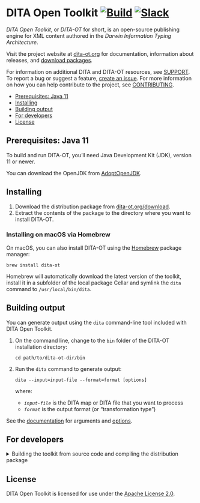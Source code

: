 # DITA Open Toolkit [![Build]](http://travis-ci.org/dita-ot/dita-ot) [![Slack]](http://slack.dita-ot.org/)

_DITA Open Toolkit_, or _DITA-OT_ for short, is an open-source publishing engine for XML content authored in the _Darwin Information Typing Architecture_.

Visit the project website at [dita-ot.org][site] for documentation, information about releases, and [download packages][dist].  

For information on additional DITA and DITA-OT resources, see [SUPPORT]. To report a bug or suggest a feature, [create an issue][issue]. For more information on how you can help contribute to the project, see [CONTRIBUTING].

- [Prerequisites: Java 11](#prerequisites-java-11)
- [Installing](#installing)
- [Building output](#building-output)
- [For developers](#for-developers)
- [License](#license)

## Prerequisites: Java 11

To build and run DITA-OT, you’ll need Java Development Kit (JDK), version 11 or newer.

You can download the OpenJDK from [AdoptOpenJDK][adoptopenjdk].

## Installing

1.  Download the distribution package from [dita-ot.org/download][dist].
2.  Extract the contents of the package to the directory where you want to install DITA-OT.

### Installing on macOS via Homebrew

On macOS, you can also install DITA-OT using the [Homebrew] package manager:

    brew install dita-ot

Homebrew will automatically download the latest version of the toolkit, install it in a subfolder of the local package Cellar and symlink the `dita` command to `/usr/local/bin/dita`.

## Building output

You can generate output using the `dita` command-line tool included with DITA Open Toolkit.

1.  On the command line, change to the `bin` folder of the DITA-OT installation directory:

        cd path/to/dita-ot-dir/bin

2.  Run the `dita` command to generate output:

        dita --input=input-file --format=format [options]

    where:

    - _`input-file`_ is the DITA map or DITA file that you want to process
    - _`format`_ is the output format (or “transformation type”)

See the [documentation][docs] for arguments and [options].

## For developers

<details>
<summary>Building the toolkit from source code and compiling the distribution package</summary>

1.  Clone the DITA-OT Git repository:

        git clone git://github.com/dita-ot/dita-ot.git

2.  Change to the DITA-OT directory:

        cd dita-ot

3.  Fetch the submodules:

        git submodule update --init --recursive

4.  In the root directory, run Gradle to compile the Java code and install plugins:

        ./gradlew

### Distribution builds

1.  In the root directory, set up the build environment:

        ./gradlew

2.  Build the distribution packages:

        ./gradlew dist

    Distribution packages are built in the `build/distributions` directory.

    If Gradle throws an error like `java.lang.OutOfMemoryError: Java heap space`, you probably need to increase the maximum Java heap size. One way to do this is to set the `GRADLE_OPTS` environment variable to a value like `-Xmx1024m`.

    For more information on the `-Xmx` option, see the [Java SE Documentation][javadoc].

</details>

## License

DITA Open Toolkit is licensed for use under the [Apache License 2.0][apache].

[build]: https://travis-ci.org/dita-ot/dita-ot.svg?branch=develop
[slack]: https://img.shields.io/badge/Slack-Join%20us!-%234A154B?style=flat&logo=slack
[site]: https://www.dita-ot.org/
[dist]: https://www.dita-ot.org/download
[support]: https://github.com/dita-ot/.github/blob/master/SUPPORT.md
[adoptopenjdk]: https://adoptopenjdk.net/
[homebrew]: https://brew.sh
[docs]: https://www.dita-ot.org/dev/
[options]: https://www.dita-ot.org/dev/topics/build-using-dita-command.html
[javadoc]: http://docs.oracle.com/javase/8/docs/technotes/tools/windows/java.html#BABHDABI
[apache]: http://www.apache.org/licenses/LICENSE-2.0
[issue]: https://github.com/dita-ot/dita-ot/issues/new/choose
[contributing]: https://github.com/dita-ot/.github/blob/master/CONTRIBUTING.md
